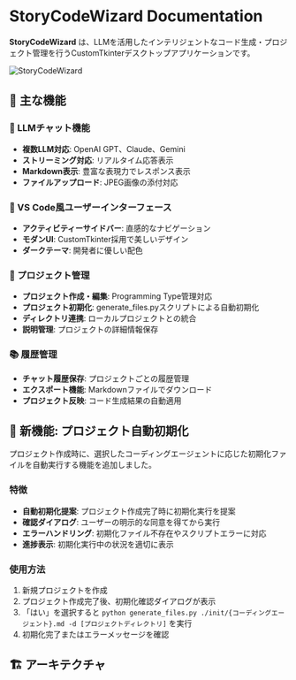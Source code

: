 # StoryCodeWizard Documentation

**StoryCodeWizard** は、LLMを活用したインテリジェントなコード生成・プロジェクト管理を行うCustomTkinterデスクトップアプリケーションです。

![StoryCodeWizard](assets/logo.png)

## 🚀 主な機能

### 💬 LLMチャット機能
- **複数LLM対応**: OpenAI GPT、Claude、Gemini
- **ストリーミング対応**: リアルタイム応答表示
- **Markdown表示**: 豊富な表現力でレスポンス表示
- **ファイルアップロード**: JPEG画像の添付対応

### 🎨 VS Code風ユーザーインターフェース
- **アクティビティーサイドバー**: 直感的なナビゲーション
- **モダンUI**: CustomTkinter採用で美しいデザイン
- **ダークテーマ**: 開発者に優しい配色

### 📁 プロジェクト管理
- **プロジェクト作成・編集**: Programming Type管理対応
- **プロジェクト初期化**: generate_files.pyスクリプトによる自動初期化
- **ディレクトリ連携**: ローカルプロジェクトとの統合
- **説明管理**: プロジェクトの詳細情報保存

### 📚 履歴管理
- **チャット履歴保存**: プロジェクトごとの履歴管理
- **エクスポート機能**: Markdownファイルでダウンロード
- **プロジェクト反映**: コード生成結果の自動適用

## 🔧 新機能: プロジェクト自動初期化

プロジェクト作成時に、選択したコーディングエージェントに応じた初期化ファイルを自動実行する機能を追加しました。

### 特徴
- **自動初期化提案**: プロジェクト作成完了時に初期化実行を提案
- **確認ダイアログ**: ユーザーの明示的な同意を得てから実行
- **エラーハンドリング**: 初期化ファイル不存在やスクリプトエラーに対応
- **進捗表示**: 初期化実行中の状況を適切に表示

### 使用方法
1. 新規プロジェクトを作成
2. プロジェクト作成完了後、初期化確認ダイアログが表示
3. 「はい」を選択すると `python generate_files.py ./init/{コーディングエージェント}.md -d [プロジェクトディレクトリ]` を実行
4. 初期化完了またはエラーメッセージを確認

## 🏗️ アーキテクチャ
